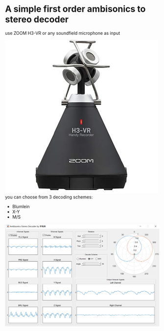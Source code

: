 # A simple first order ambisonics to stereo decoder
use ZOOM H3-VR or any soundfield microphone as input  
  
![image](https://github.com/LyReonn/ambisonics_decoder/blob/master/5-2_h3vr.jpg)  
you can choose from 3 decoding schemes:
- Blumlein
- X-Y
- M/S
  
![image](https://github.com/LyReonn/ambisonics_decoder/blob/master/5-3_GUI.png)
